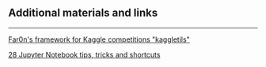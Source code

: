 ## Additional materials and links

*****

[Far0n's framework for Kaggle competitions
"kaggletils"](https://github.com/Far0n/kaggletils)

[28 Jupyter Notebook tips, tricks and
shortcuts](https://www.dataquest.io/blog/jupyter-notebook-tips-tricks-shortcuts/)
